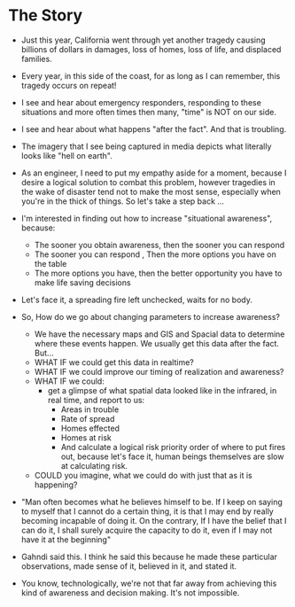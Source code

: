 # The Story

* Just this year, California went through yet another tragedy causing billions of dollars in damages, loss of homes, loss of life, and displaced families.

* Every year, in this side of the coast, for as long as I can remember, this tragedy occurs on repeat!

* I see and hear about emergency responders, responding to these situations and more often times then many, "time" is NOT on our side.

* I see and hear about what happens "after the fact". And that is troubling.

* The imagery that I see being captured in media depicts what literally looks like "hell on earth".

* As an engineer, I need to put my empathy aside for a moment, because I desire a logical solution to combat this problem, however tragedies in the wake of disaster tend not to make the most sense, especially when you're in the thick of things. So let's take a step back ...

* I'm interested in finding out how to increase "situational awareness", because:
  * The sooner you obtain awareness, then the sooner you can respond
  * The sooner you can respond , Then the more options you have on the table
  * The more options you have, then the better opportunity you have to make life saving decisions

* Let's face it, a spreading fire left unchecked, waits for no body.

* So, How do we go about changing parameters to increase awareness?
  * We have the necessary maps and GIS and Spacial data to determine where these events happen. We usually get this data after the fact. But...
  * WHAT IF we could get this data in realtime?
  * WHAT IF we could improve our timing of realization and awareness?
  * WHAT IF we could:
    * get a glimpse of what spatial data looked like in the infrared, in real time, and report to us:
      * Areas in trouble
      * Rate of spread
      * Homes effected
      * Homes at risk
      * And calculate a logical risk priority order of where to put fires out, because let's face it, human beings themselves are slow at calculating risk.
  * COULD you imagine, what we could do with just that as it is happening?

* "Man often becomes what he believes himself to be. If I keep on saying to myself that I cannot do a certain thing, it is that I may end by really becoming incapable of doing it. On the contrary, If I have the belief that I can do it, I shall surely acquire the capacity to do it, even if I may not have it at the beginning"

* Gahndi said this. I think he said this because he made these particular observations, made sense of it, believed in it, and stated it.

* You know, technologically, we're not that far away from achieving this kind of awareness and decision making. It's not impossible.
